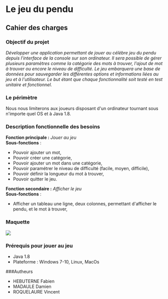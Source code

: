 # Le jeu du pendu

## Cahier des charges

### Objectif du projet
*Développer une application permettant de jouer au célèbre jeu du pendu depuis l'interface de la console sur son ordinateur. Il sera possible de gérer plusieurs paramètres comme la catégorie des mots à trouver, l'ajout de mot à trouver ou encore le niveau de difficulté. Le jeu embarquera une base de données pour sauvegarder les différentes options et informations liées au jeu et à l'utilisateur. Le but étant que chaque fonctionnalité soit testé en test unitaire et fonctionnel.*

### Le périmètre
Nous nous limiterons aux joueurs disposant d'un ordinateur tournant sous n'importe quel OS et à Java 1.8.

### Description fonctionnelle des besoins
**Fonction principale :** *Jouer au jeu*   
**Sous-fonctions** :
- Pouvoir ajouter un mot,
- Pouvoir créer une catégorie,
- Pouvoir ajouter un mot dans une catégorie,
- Pouvoir paramétrer le niveau de difficulté (facile, moyen, difficile),
- Pouvoir définir la longueur du mot à trouver,
- Pouvoir quitter le jeu.

**Fonction secondaire :** *Afficher le jeu*   
**Sous-fonctions** :
- Afficher un tableau une ligne, deux colonnes, permettant d'afficher le pendu, et le mot à trouver,

### Maquette
![](https://image.noelshack.com/fichiers/2020/11/4/1584004724-photo-2020-03-12-10-18-36.jpg)

### Prérequis pour jouer au jeu
- Java 1.8
- Plateforme : Windows 7-10, Linux, MacOs

###Autheurs
- HEBUTERNE Fabien
- MADAULE Damien
- ROQUELAURE Vincent
